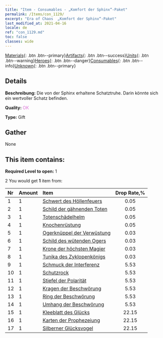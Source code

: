 ```yaml
---
title: "Item - Consumables - „Komfort der Sphinx“-Paket"
permalink: /Items/con_1129/
excerpt: "Era of Chaos  „Komfort der Sphinx“-Paket"
last_modified_at: 2021-04-16
locale: de
ref: "con_1129.md"
toc: false
classes: wide
---
```

 [Materials](/de/Items/){: .btn .btn--primary}[Artifacts](/de/Items/Artifacts/){: .btn .btn--success}[Units](/de/Items/Units/){: .btn .btn--warning}[Heroes](/de/Items/Heroes/){: .btn .btn--danger}[Consumables](/de/Items/Consumables/){: .btn .btn--info}[Unknown](/de/Items/Unknown/){: .btn .btn--primary}

## Details
 **Beschreibung:** Die von der Sphinx erhaltene Schatztruhe. Darin könnte sich ein wertvoller Schatz befinden.

 **Quality:** <span style="color: #DA70D6">OK</span>

 **Type:** Gift

## Gather

  None

## This item contains:

 **Required Level to open:** 1

 2 You would get **1** item  from:

  | Nr | Amount |     Item    | Drop Rate,% |
  |:---|:-------|:------------|:---------:|
  | 1 | 1 | [Schwert des Höllenfeuers](/de/Items/art_121/) | 0.05 | 
  | 2 | 1 | [Schild der gähnenden Toten](/de/Items/art_122/) | 0.05 | 
  | 3 | 1 | [Totenschädelhelm](/de/Items/art_123/) | 0.05 | 
  | 4 | 1 | [Knochenrüstung](/de/Items/art_124/) | 0.05 | 
  | 5 | 1 | [Ogerknüppel der Verwüstung](/de/Items/art_125/) | 0.03 | 
  | 6 | 1 | [Schild des wütenden Ogers](/de/Items/art_126/) | 0.03 | 
  | 7 | 1 | [Krone der höchsten Magier](/de/Items/art_127/) | 0.03 | 
  | 8 | 1 | [Tunika des Zyklopenkönigs](/de/Items/art_128/) | 0.03 | 
  | 9 | 1 | [Schmuck der Interferenz](/de/Items/art_118/) | 5.53 | 
  | 10 | 1 | [Schutzrock](/de/Items/art_119/) | 5.53 | 
  | 11 | 1 | [Stiefel der Polarität](/de/Items/art_120/) | 5.53 | 
  | 12 | 1 | [Kragen der Beschwörung](/de/Items/art_115/) | 5.53 | 
  | 13 | 1 | [Ring der Beschwörung](/de/Items/art_116/) | 5.53 | 
  | 14 | 1 | [Umhang der Beschwörung](/de/Items/art_117/) | 5.53 | 
  | 15 | 1 | [Kleeblatt des Glücks](/de/Items/art_109/) | 22.15 | 
  | 16 | 1 | [Karten der Prophezeiung](/de/Items/art_110/) | 22.15 | 
  | 17 | 1 | [Silberner Glücksvogel](/de/Items/art_111/) | 22.15 | 
